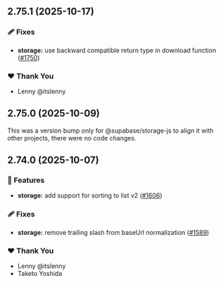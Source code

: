 ## 2.75.1 (2025-10-17)

### 🩹 Fixes

- **storage:** use backward compatible return type in download function ([#1750](https://github.com/supabase/supabase-js/pull/1750))

### ❤️ Thank You

- Lenny @itslenny

## 2.75.0 (2025-10-09)

This was a version bump only for @supabase/storage-js to align it with other projects, there were no code changes.

## 2.74.0 (2025-10-07)

### 🚀 Features

- **storage:** add support for sorting to list v2 ([#1606](https://github.com/supabase/supabase-js/pull/1606))

### 🩹 Fixes

- **storage:** remove trailing slash from baseUrl normalization ([#1589](https://github.com/supabase/supabase-js/pull/1589))

### ❤️ Thank You

- Lenny @itslenny
- Taketo Yoshida